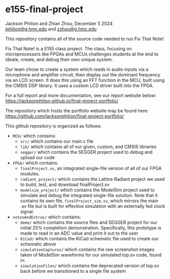 # e155-final-project

Jackson Philion and Zhian Zhou, December 5 2024\
jphilion@g.hmc.edu and zzhou@g.hmc.edu

This repository contains all of the source code needed to run Fix That Note!

Fix That Note! is a E155 class project. The class, focusing on microprocessors like FPGAs and MCUs challenges students at the end to ideate, create, and debug their own unique system.

Our team chose to create a system which reads in audio inputs via a microphone and amplifier circuit, then display out the dominant frequency via an LCD screen. It does this using an FFT function in the MCU, built using the CMSIS DSP library. It uses a custom LCD driver built into the FPGA.

For a full report and more documentation, see our report website below:
https://jacksonphilion.github.io/final-project-portfolio/

The repository which hosts the portfolio website may be found here:
https://github.com/jacksonphilion/final-project-portfolio/

This github repository is organized as follows:
* `MCU/` which contains:
    * `src/` which contains our main.c file
    * `lib/` which contains all of our given, custom, and CMSIS libraries
    * `segger/` which contains the SEGGER project used to debug and upload our code
* `FPGA/` which contains:
    * `finalProject.sv`, an integrated single-file version of all of our FPGA modules.
    * `radiant_project/` which contains the Lattice Radiant project we used to build, test, and download finalProject.sv
    * `modelsim_project/` which contains the ModelSim project used to simulate and debug the integrated single-file solution. Note that it contains its own file, `finalProject_sim.sv`, which mirrors the main .sv file but is built for effective simulation with an externally fed clock signal.
* `notesAndExtras/` which contains:
    * `demo/` which contains the source files and SEGGER project for our initial 25% completion demonstration. Specifically, this prototype is made to read in an ADC value and print it out to the user
    * `KiCad/` which contains the KiCad schematic file used to create our schematic above
    * `simulationCaptures/` which contains the raw screenshot images taken of ModelSim waveforms for our simulated top.sv code, found in:
    * `simulationFiles/` which contains the deprecated version of top.sv back before we transitioned to a single file system
